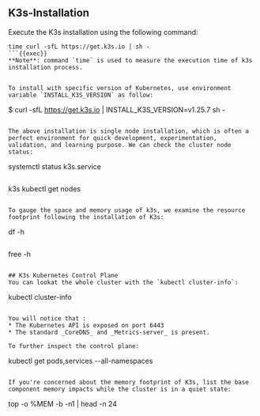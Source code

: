 ## K3s-Installation

Execute the K3s installation using the following command:

```
time curl -sfL https://get.k3s.io | sh -
```{{exec}}
**Note**: command `time` is used to measure the execution time of k3s installation process.


To install with specific version of Kubernetes, use environment variable `INSTALL_K3S_VERSION` as follow:

```
$ curl -sfL https://get.k3s.io | INSTALL_K3S_VERSION=v1.25.7 sh -
```

The above installation is single node installation, which is often a perfect environment for quick development, experimentation, validation, and learning purpose. We can check the cluster node status:

```
systemctl status k3s.service
```{{exec}}

```
k3s kubectl get nodes
```{{exec}}

To gauge the space and memory usage of k3s, we examine the resource footprint following the installation of K3s:

```
df -h 
```{{exec}}

```
free -h 
```{{exec}}

## K3s Kubernetes Control Plane
You can lookat the whole cluster with the `kubectl cluster-info`:

```
kubectl cluster-info
```{{exec}}

You will notice that :
* The Kubernetes API is exposed on port 6443
* The standard _CoreDNS_ and _Metrics-server_ is present. 

To further inspect the control plane:

```
kubectl get pods,services --all-namespaces
```{{exec}}

If you're concerned about the memory footprint of K3s, list the base component memory impacts while the cluster is in a quiet state:

```
top -o %MEM -b -n1 | head -n 24
```{{exec}}
